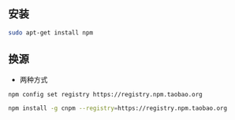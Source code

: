 ## 安装

```sh
sudo apt-get install npm
```



## 换源

- 两种方式

```sh
npm config set registry https://registry.npm.taobao.org
```

```sh
npm install -g cnpm --registry=https://registry.npm.taobao.org
```

